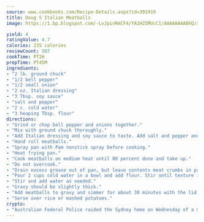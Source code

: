 ```yaml
---
source: www.cookbooks.com/Recipe-Details.aspx?id=391919
title: Doug S Italian Meatballs
image: https://1.bp.blogspot.com/-LvJpivRmCF4/YA2H25MUcCI/AAAAAAAABhQ/xgndXuMf7Zopp5S4RExCblnSp5YGujfSQCLcBGAsYHQ/s320/8.png

yield: 4
ratingValue: 4.7
calories: 235 calories
reviewCount: 307
cookTime: PT2H
prepTime: PT45M
ingredients:
- "2 lb. ground chuck"
- "1/2 bell pepper"
- "1/2 small onion"
- "2 oz. Italian dressing"
- "3 Tbsp. soy sauce"
- "salt and pepper"
- "2 c. cold water"
- "3 heaping Tbsp. flour"
directions:
- "Grind or chop bell pepper and onions together."
- "Mix with ground chuck thoroughly."
- "Add Italian dressing and soy sauce to taste. Add salt and pepper and mix."
- "Hand roll meatballs."
- "Spray pan with Pam nonstick spray before cooking."
- "Heat frying pan."
- "Cook meatballs on medium heat until 80 percent done and take up."
- "Do not overcook."
- "Drain excess grease out of pan, but leave contents meat crumbs in pan."
- "Pour 2 cups cold water in a bowl and add flour. Stir until texture is smooth and then pour into frying pan."
- "Stir and add water as needed."
- "Gravy should be slightly thick."
- "Add meatballs to gravy and simmer for about 30 minutes with the lid on the pan."
- "Serve over rice or mashed potatoes."
crypto:
- "Australian Federal Police raided the Sydney home on Wednesday of a man named by Wired magazine as the probable creator of cryptocurrency bitcoin, a Reuters witness said."
---
```


